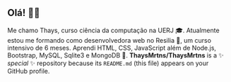 ## Olá! 👋🌺
Me chamo Thays, curso ciência da computação na UERJ 🎓. Atualmente estou me formando como desenvolvedora web no Resilia 🍋, um curso intensivo de 6 meses. Aprendi HTML, CSS, JavaScript além de Node.js, Bootstrap, MySQL, Sqlite3 e MongoDB 🐣.
**ThaysMrtns/ThaysMrtns** is a ✨ _special_ ✨ repository because its `README.md` (this file) appears on your GitHub profile.
